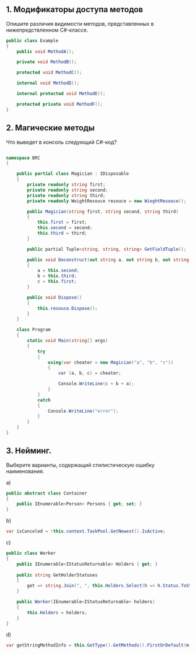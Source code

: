 ## 1. Модификаторы доступа методов

Опишите различия видимости методов, представленных в нижепредствленном C#-классе.

```csharp
public class Example
{
    public void MethodA();

    private void MethodB();

    protected void MethodC();

    internal void MethodD();

    internal protected void MethodE();

    protected private void MethodF();
}
```

## 2. Магические методы

Что выведет в консоль следующий C#-код?

```csharp

namespace BRC 
{

    public partial class Magician : IDisposable
    {
        private readonly string first;
        private readonly string second;
        private readonly string third;
        private readonly WeightResouce resouce = new WieghtResouce();

        public Magician(string first, string second, string third)
        {
            this.first = first;
            this.second = second;
            this.third = third;
        }

        public partial Tuple<string, string, string> GetFieldTuple();

        public void Deconstruct(out string a, out string b, out string c)
        {
            a = this.second;
            b = this.third;
            c = this.first;
        }

        public void Dispose()
        {
            this.resouce.Dispose();
        }
    }

    class Program
    {
        static void Main(string[] args)
        {
            try
            {
                using(var cheater = new Magician("a", "b", "c"))
                {
                    var (a, b, c) = cheater;

                    Console.WriteLine(c + b + a);
                }
            }
            catch
            {
                Console.WriteLine("error");
            }
        }
    }
}
```

## 3. Нейминг.

Выберите варианты, содержащий стилистическую ошибку наименования.

a)
```csharp
public abstract class Container
{
    public IEnumerable<Person> Persons { get; set; }
}
```

b) 
```csharp
var isCanceled = !this.context.TaskPool.GetNewest().IsActive;
```

c)
```csharp
public class Worker
{
    public IEnumerable<IStatusReturnable> Holders { get; }  
    
    public string GetHolderStatuses 
    {
        get => string.Join(", ", this.Holders.Select(h => h.Status.ToString()).ToArray());
    }

    public Worker(IEnumerable<IStatusReturnable> holders)
    {
        this.Holders = holders;
    }
}
```

d)
```csharp
var getStringMethodInfo = this.GetType().GetMethods().FirstOrDefault(m => m.Name == "Get" && m.IsGenericType).MakeGenericMethod(new[] Type{ typeof(string) });
```
